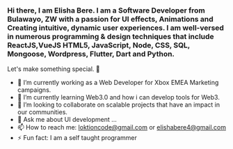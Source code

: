 ### Hi there, I am Elisha Bere. I am a Software Developer from Bulawayo, ZW with a passion for UI effects, Animations and Creating intuitive, dynamic user experiences. I am well-versed in numerous programming & design techniques that include ReactJS,VueJS HTML5, JavaScript, Node, CSS, SQL, Mongoose, Wordpress, Flutter, Dart and Python.

Let's make something special. 👋

- 🔭 I’m currently working as a Web Developer for Xbox EMEA Marketing campaigns.
- 🌱 I’m currently learning Web3.0 and how i can develop tools for Web3.
- 👯 I’m looking to collaborate on scalable projects that have an impact in our communities.
- 💬 Ask me about UI development ...
- 📫 How to reach me: loktioncode@gmail.com or elishabere4@gmail.com
- ⚡ Fun fact: I am a self taught programmer

